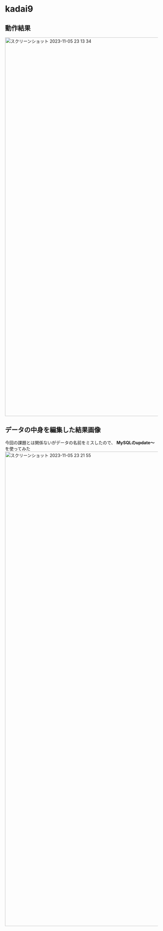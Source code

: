 # kadai9
## 動作結果
<img width="1249" alt="スクリーンショット 2023-11-05 23 13 34" src="https://github.com/tomoya0844/kadai9/assets/146510558/440341be-1755-4d3c-ad9a-334e02a5051d">



## データの中身を編集した結果画像
今回の課題とは関係ないがデータの名前をミスしたので、
**MySQLのupdate〜**
を使ってみた
<img width="1565" alt="スクリーンショット 2023-11-05 23 21 55" src="https://github.com/tomoya0844/kadai9/assets/146510558/455dc5c9-4448-4286-98aa-610d34168c53">

